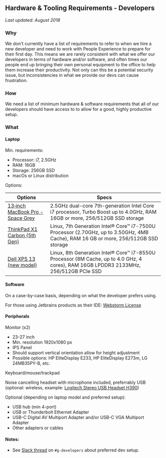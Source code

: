 ## Hardware & Tooling Requirements - Developers

_Last updated: August 2018_

### Why

We don't currently have a list of requirements to refer to when we hire a new developer and need to work with People Experience to prepare for their first day. This means we are rarely consistent with what we offer our developers in terms of hardware and/or software, and often times our people end up bringing their own personal equipment to the office to help them increase their productivity. Not only can this be a potential security issue, but inconsistencies in what we provide our devs can cause frustration.

### How

We need a list of minimum hardware & software requirements that all of our developers should have access to to allow for a good, highly productive setup.

### What

#### Laptop
Min. requirements:
-   Processor: i7, 2.5GHz
-   RAM: 16GB
-   Storage: 256GB SSD
-   macOs or Linux distribution

Options:

|Options|Specs|
|----------------|-------------------------------------------------------------|
|[13‑inch MacBook Pro - Space Grey](https://www.apple.com/ca/shop/buy-mac/macbook-pro/13-inch-space-grey-2.3ghz-256gb#)|2.5GHz dual-core 7th-generation Intel Core i7 processor, Turbo Boost up to 4.0GHz, RAM 16GB or more, 256/512GB SSD storage|
|[ThinkPad X1 Carbon (5th Gen)](https://www.lenovo.com/ca/en/laptops/thinkpad/thinkpad-x/ThinkPad-X1-Carbon-5th-Gen/p/22TP2TXX15G)|Linux, 7th Generation Intel® Core™ i7-7500U Processor (2.70GHz, up to 3.50GHz, 4MB Cache), RAM 16 GB or more, 256/512GB SSD storage|
|[Dell XPS 13 (new model)](https://www.dell.com/en-ca/shop/dell-laptops-netbooks-and-tablets/new-xps-13-laptop/spd/xps-13-9370-laptop?view=configurations&appliedRefinements=103)|Linux, 8th Generation Intel® Core™ i7-8550U Processor (8M Cache, up to 4.0 GHz, 4 cores), RAM 16GB LPDDR3 2133MHz, 256/512GB PCIe SSD|

#### Software

On a case-by-case basis, depending on what the developer prefers using.

For those using Jetbrains products as their IDE: [Webstorm License](https://www.jetbrains.com/webstorm/)

#### Peripherals

Monitor (x2)
-   23-27 inch
-   Min. resolution 1920x1080 px
-   IPS Panel
-   Should support vertical orientation allow for height adjustment
-   Possible options: HP EliteDisplay E233, HP EliteDisplay E273m, LG 24MB35PY-B, etc.

Keyboard/mouse/trackpad

Noise cancelling headset with microphone included, preferrably USB (optional: wireless, example: [Logitech Stereo USB Headset H390](https://www.bestbuy.ca/en-ca/product/logitech-stereo-usb-headset-h390/10094104.aspx))

Optional (depending on laptop model and preferred setup):
-   USB hub (min 4-port)
-   USB or Thunderbolt Ethernet Adapter
-   USB-C Digital AV Multiport Adapter and/or USB-C VGA Multiport Adapter
-   Other adapters or cables

#### Notes:

- See [Slack thread](https://telusdigital.slack.com/archives/C02BV4LTA/p1532015303000324) on `#g-developers` about preferred dev setup.